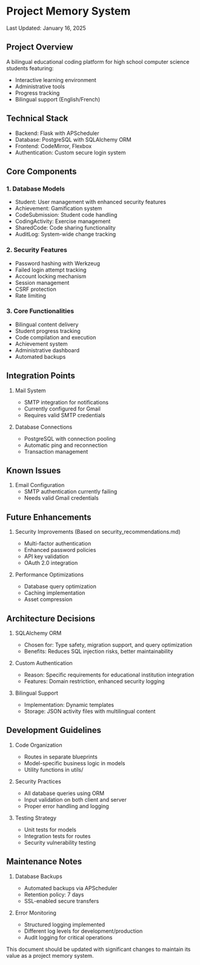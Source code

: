 # Project Memory System
Last Updated: January 16, 2025

## Project Overview
A bilingual educational coding platform for high school computer science students featuring:
- Interactive learning environment
- Administrative tools
- Progress tracking
- Bilingual support (English/French)

## Technical Stack
- Backend: Flask with APScheduler
- Database: PostgreSQL with SQLAlchemy ORM
- Frontend: CodeMirror, Flexbox
- Authentication: Custom secure login system

## Core Components

### 1. Database Models
- Student: User management with enhanced security features
- Achievement: Gamification system
- CodeSubmission: Student code handling
- CodingActivity: Exercise management
- SharedCode: Code sharing functionality
- AuditLog: System-wide change tracking

### 2. Security Features
- Password hashing with Werkzeug
- Failed login attempt tracking
- Account locking mechanism
- Session management
- CSRF protection
- Rate limiting

### 3. Core Functionalities
- Bilingual content delivery
- Student progress tracking
- Code compilation and execution
- Achievement system
- Administrative dashboard
- Automated backups

## Integration Points
1. Mail System
   - SMTP integration for notifications
   - Currently configured for Gmail
   - Requires valid SMTP credentials

2. Database Connections
   - PostgreSQL with connection pooling
   - Automatic ping and reconnection
   - Transaction management

## Known Issues
1. Email Configuration
   - SMTP authentication currently failing
   - Needs valid Gmail credentials

## Future Enhancements
1. Security Improvements (Based on security_recommendations.md)
   - Multi-factor authentication
   - Enhanced password policies
   - API key validation
   - OAuth 2.0 integration

2. Performance Optimizations
   - Database query optimization
   - Caching implementation
   - Asset compression

## Architecture Decisions
1. SQLAlchemy ORM
   - Chosen for: Type safety, migration support, and query optimization
   - Benefits: Reduces SQL injection risks, better maintainability

2. Custom Authentication
   - Reason: Specific requirements for educational institution integration
   - Features: Domain restriction, enhanced security logging

3. Bilingual Support
   - Implementation: Dynamic templates
   - Storage: JSON activity files with multilingual content

## Development Guidelines
1. Code Organization
   - Routes in separate blueprints
   - Model-specific business logic in models
   - Utility functions in utils/

2. Security Practices
   - All database queries using ORM
   - Input validation on both client and server
   - Proper error handling and logging

3. Testing Strategy
   - Unit tests for models
   - Integration tests for routes
   - Security vulnerability testing

## Maintenance Notes
1. Database Backups
   - Automated backups via APScheduler
   - Retention policy: 7 days
   - SSL-enabled secure transfers

2. Error Monitoring
   - Structured logging implemented
   - Different log levels for development/production
   - Audit logging for critical operations

This document should be updated with significant changes to maintain its value as a project memory system.
